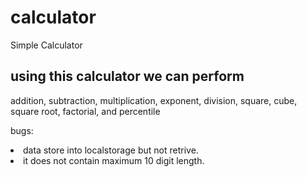 # calculator
Simple Calculator
## using this calculator we can perform
  addition,
  subtraction,
  multiplication,
  exponent,
  division,
  square,
  cube,
  square root,
  factorial,
  and percentile
  
 
 bugs: 
 <li> data store into localstorage but not retrive.</li>
<li>it does not contain maximum 10 digit length.</li>

